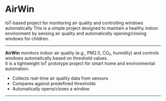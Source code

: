 # AirWin
IoT-based project for monitoring air quality and controlling windows automatically
This is a simple project designed to maintain a healthy indoor environment by sensing air quality and automatically opening/closing windows for children.


---


**AirWin** monitors indoor air quality (e.g., PM2.5, CO₂, humidity) and controls windows automatically based on threshold values.  
It is a lightweight IoT prototype project for smart home and environmental automation.


- Collects real-time air quality data from sensors  
- Compares against predefined thresholds  
- Automatically opens/closes a window


---


